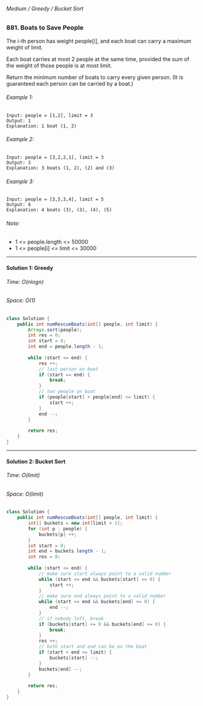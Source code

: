 ###### Medium / Greedy / Bucket Sort

### 881. Boats to Save People

The i-th person has weight people[i], and each boat can carry a maximum weight of limit.

Each boat carries at most 2 people at the same time, provided the sum of the weight of those people is at most limit.

Return the minimum number of boats to carry every given person.  (It is guaranteed each person can be carried by a boat.)

 

###### Example 1:
```
Input: people = [1,2], limit = 3
Output: 1
Explanation: 1 boat (1, 2)
```
###### Example 2:
```
Input: people = [3,2,2,1], limit = 3
Output: 3
Explanation: 3 boats (1, 2), (2) and (3)
```
###### Example 3:
```
Input: people = [3,5,3,4], limit = 5
Output: 4
Explanation: 4 boats (3), (3), (4), (5)
```
###### Note:

* 1 <= people.length <= 50000
* 1 <= people[i] <= limit <= 30000

***

#### Solution 1: Greedy

###### Time: O(nlogn)
###### Space: O(1)

```java
class Solution {
    public int numRescueBoats(int[] people, int limit) {
        Arrays.sort(people);
        int res = 0;
        int start = 0;
        int end = people.length - 1;
        
        while (start <= end) {
            res ++;
            // last person on boat
            if (start == end) {
                break;
            }
            // two people on boat
            if (people[start] + people[end] <= limit) {
                start ++;
            }
            end --;
        }
        
        return res;
    }
}
```

***

#### Solution 2: Bucket Sort

###### Time: O(limit)
###### Space: O(limit)

```java
class Solution {
    public int numRescueBoats(int[] people, int limit) {
        int[] buckets = new int[limit + 1];
        for (int p : people) {
            buckets[p] ++;
        }
        int start = 0;
        int end = buckets.length - 1;
        int res = 0;
        
        while (start <= end) {
            // make sure start always point to a valid number
            while (start <= end && buckets[start] <= 0) {
                start ++;
            }
            // make sure end always point to a valid number
            while (start <= end && buckets[end] <= 0) {
                end --;
            }
            // if nobody left, break
            if (buckets[start] <= 0 && buckets[end] <= 0) {
                break;
            }
            res ++;
            // both start and end can be on the boat
            if (start + end <= limit) {
                buckets[start] --;
            }
            buckets[end] --;
        }
        
        return res;
    }
}
```
